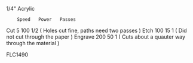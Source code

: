 1/4" Acrylic

        Speed   Power   Passes
Cut        5     100      1/2  ( Holes cut fine, paths need two passes )
Etch     100      15      1    ( Did not cut through the paper ) 
Engrave  200      50      1    ( Cuts about a quauter way through the material )

FLC1490



